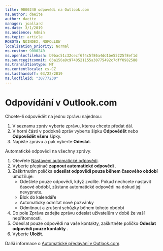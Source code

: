 ```yaml
---
title: 9000240 odpovědi na Outlook.com
ms.author: daeite
author: daeite
manager: joallard
ms.date: 3/1/2019
ms.audience: Admin
ms.topic: article
ROBOTS: NOINDEX, NOFOLLOW
localization_priority: Normal
ms.custom: 9000240
ms.openlocfilehash: b9bac51c32cecf6f4c5f86a4dd1be55225f8ef1d
ms.sourcegitcommit: 03a156a9c9740521155a30775492c7dff0982588
ms.translationtype: MT
ms.contentlocale: cs-CZ
ms.lasthandoff: 03/22/2019
ms.locfileid: "30777230"
---
```

# <a name="replying-in-outlookcom"></a>Odpovídání v Outlook.com

Chcete-li odpovědět na jednu zprávu najednou:

1. V seznamu zpráv vyberte zprávu, kterou chcete předat dál.
2. V horní části v podokně zpráv vyberte šipku **Odpovědět** nebo **Odpovědět všem** šipky.
3. Napište zprávu a pak vyberte **Odeslat**.

Automatické odpovědi na všechny zprávy:

1. Otevřete [Nastavení automatické odpovědi](https://outlook.live.com/mail/options/mail/automaticReplies/automaticRepliesOption).
2. Vyberte přepínač **zapnout automatické odpovědi** .
3. Zaškrtnutím políčka **odesílat odpovědi pouze během časového období** umožňuje:
    - Odešlete pouze odpovědi, když zvolíte. Pokud nechcete nastavit časové období, zůstane automatické odpovědi na dokud jej nevypnete.
    - Blok do kalendáře
    - Automaticky odmítat nové pozvánky
    - Odmítnout a zrušení schůzky během tohoto období
4. Do pole Zpráva zadejte zprávu odeslat uživatelům v době že vaší nepřítomnosti.
5. Odesílat pouze odpovědi na vaše kontakty, zaškrtněte políčko **Odeslat odpovědi pouze kontakty** .
6. Vyberte **Uložit**.

Další informace o [Automatické předávání v Outlook.com](https://support.office.com/article/14614626-9855-48dc-a986-dec81d07b1a0).